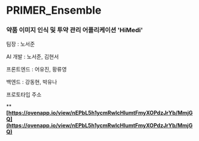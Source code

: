 # PRIMER_Ensemble
### 약품 이미지 인식 및 투약 관리 어플리케이션 'HiMedi'

팀장 : 노서준

AI 개발 : 노서준, 김현서

프론트엔드 : 어유진, 황류영

백엔드 : 강동현, 박유나

프로토타입 주소

****[https://ovenapp.io/view/nEPbL5h1ycmRwlcHlumtFmyXOPdzJrYb/MmjGQ](https://ovenapp.io/view/nEPbL5h1ycmRwlcHlumtFmyXOPdzJrYb/MmjGQ)**
